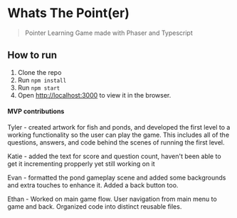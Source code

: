 # Whats The Point(er)

> Pointer Learning Game made with Phaser and Typescript

## How to run

1. Clone the repo
2. Run `npm install`
3. Run `npm start`
4. Open [http://localhost:3000](http://localhost:3000) to view it in the browser.

#### MVP contributions

Tyler - created artwork for fish and ponds, and developed the first level to a working functionality so the user can play the game. This includes all of the questions,
answers, and code behind the scenes of running the first level.

Katie - added the text for score and question count, haven't been able to get it incrementing propperly yet still working on it

Evan - formatted the pond gameplay scene and added some backgrounds and extra touches to enhance it. Added a back button too.

Ethan - Worked on main game flow.  User navigation from main menu to game and back.  Organized code into distinct reusable files.  